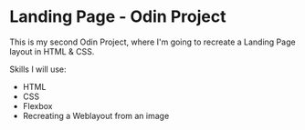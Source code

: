 # Landing Page - Odin Project

This is my second Odin Project, where I'm going to recreate a Landing Page layout in HTML & CSS.

Skills I will use:
- HTML
- CSS
- Flexbox
- Recreating a Weblayout from an image

